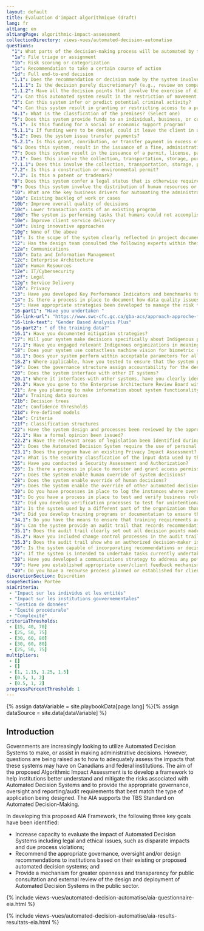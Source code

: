 ```yaml
---
layout: default
title: Évaluation d'impact algorithmique (draft)
lang: fr
altLang: en
altLangPage: algorithmic-impact-assessment
collectionDirectory: views-vues/automated-decision-automatise
questions:
  "1": What parts of the decision-making process will be automated by this system? (Check all that apply)
  "1a": File triage or assignment
  "1b": Risk scoring or categorization
  "1c": Recommendation to take a certain course of action
  "1d": Full end-to-end decision
  "1.1": Does the recommendation or decision made by the system involve discretion?
  "1.1.1": Is the decision purely discretionary? (e.g., review on compassionate grounds)
  "1.1.2": Have all the decision points that involve the exercise of discretion or judgement been clearly idenified as requiring human input?
  "2": Can this automated system result in the restriction of movement into, out of, or within Canada?
  "3": Can this system infer or predict potential criminal activity?
  "4": Can this system result in granting or restricting access to a premises or network?
  "4.1": What is the classfication of the premises? (Select one)
  "5": Does this system provide funds to an individual, business, or community?
  "5.1": Is this funding for a social or economic support program?
  "5.1.1": If funding were to be denied, could it leave the client in a precarious economic positions? (e.g., could render and individual homeless or a business to close)
  "5.2": Does the system issue transfer payments?
  "5.2.1": Is this grant, conribution, or transfer payment in excess of $5,000,000?
  "6": Does this system, result in the issuance of a fine, administrative monetary penalty, or a debt collection notice?
  "7": Does this system result in the issuance of a permit, license, patent, or trademark?
  "7.1": Does this involve the collection, transportation, storage, purchase or sale of a regulated good or substance?
  "7.1.1": Does this involve the collection, transportation, storage, purchase or sale of a regulated good or substance?
  "7.2": Is this a construction or environmental permit?
  "7.3": Is this a patent or trademark?
  "8": Does this system confer a legal status that is otherwise required to receive a benefit or service (e.g., Indian status, veteran status)?
  "9": Does this system involve the distribution of human resources or material in the management of emergencies?
  "10": What are the key business drivers for automating the administrative decision-making process? (Check all that apply)
  "10a": Existing backlog of work or cases
  "10b": Improve overall quality of decisions
  "10c": Lower transaction costs of an existing program
  "10d": The system is performing tasks that humans could not accomplish in a reasonable period of time
  "10e": Improve client service delivery
  "10f": Using innovative approaches
  "10g": None of the above
  "11": Is the scope of the system clearly reflected in project documentation?
  "12": Has the design team consulted the following experts within their organization?
  "12a": Communications
  "12b": Data and Information Management
  "12c": Enterprise Architecture
  "12d": Human Resources
  "12e": IT/Cybersecurity
  "12f": Legal
  "12g": Service Delivery
  "12h": Privacy
  "13": Have you developed Key Performance Indicators and benchmarks to measure and improve the system’s performance?
  "14": Is there a process in place to document how data quality issues were resolved during the design process?
  "15": Have appropriate strategies been developed to manage the risk that outdated or unreliable data is used to make an automated decision?
  "16-part1": "Have you undertaken "
  "16-link-url": "https://www.swc-cfc.gc.ca/gba-acs/approach-approche-fr.html"
  "16-link-text": "Gender Based Analysis Plus"
  "16-part2": " of the training data?"
  "16.1": Have you documented mitigation strategies?
  "17": Will your system make decisions specifically about Indigenous peoples or territory?
  "17.1": Have you engaged relevant Indigenous organizations in meaningful consultation in the design of the system?
  "18": Does your system use contactless machine vision for biometric recognition (e.g. facial, full-body person, gait)?
  "18.1": Does your system perform within acceptable parameters for all skin colours as defined by the Fitzpatrick Skin Type scale or similar measurement?
  "18.2": Where applicable, have you tested to ensure that the system performs within acceptable parameters with persons who have a disability that may cause them to be unduly disadvantaged by the machine vision component? (e.g., ensuring that a gait analysis tool does not unduly disadvantage an individual that uses a wheelchair)?
  "19": Does the governance structure assign accountability for the design, development, maintenance, and improvement of the system?
  "20": Does the system interface with other IT systems?
  "20.1": Where it interfaces with other systems, have you clearly identified the business processes that occur between systems?
  "20.2": Have you gone to the Enterprise Architecture Review Board with a concept case?
  "21": Are you planning to make information about system functionality publicly available?
  "21a": Training data sources
  "21b": Decision trees
  "21c": Confidence thresholds
  "21d": Pre-defined models
  "21e": Criteria
  "21f": Classification structures
  "22": Have the system design and processes been reviewed by the appropriate Legal Services Unit and other legal experts, as required?
  "22.1": Has a formal opinion been issued?
  "22.2": Have the relevant areas of legislation been identified during the scoping phase?
  "23": Does the Automated Decision System require the use of personal information?
  "23.1": Does the program have an existing Privacy Impact Assessment?
  "24": What is the security classfication of the input data used by the system? (Select one)
  "25": Have you conducted a Security Assessment and Authorization?
  "26": Is there a process in place to monitor and grant access permission?
  "27": Does the system enable human override of system decisions?
  "28": Does the system enable override of human decisions?
  "29": Does the system enable the override of other automated decision systems?
  "30": Do you have processes in place to log the instances where overrides were performed?
  "31": Do you have a process in place to test and verify business rules?
  "32": Did you develop verification processes to test for unintentional outcomes?
  "33": Is the system used by a different part of the organization than the ones who developed it?
  "34": Did you develop training programs or documentation to ensure that the system is used effectively and properly?
  "34.1": Do you have the means to ensure that training requirements are being met?
  "35": Can the system provide an audit trail that records recommendations or decisions?
  "35.1": Does the audit trail clearly set out all decision points made by the system?
  "35.2": Have you included change control processes in the audit trail to record modifications to the system's operation or performance?
  "35.3": Does the audit trail show who an authorized decision-maker is?
  "36": Is the system capable of incorporating recommendations or decisions into a statement, reasons or other written notification, where required?
  "37": If the system is intended to undertake tasks currently undertaken by human staff, have you engaged with your departmental human resources?
  "38": Have you developed a communications strategy to address any potential changes to work practices for officers?
  "39": Have you established appropriate user/client feedback mechanisms?
  "40": Do you have a recourse process planned or established for clients that wish to challenge the decision?
discretionSection: Discrétion
scopeSection: Portée
aiaCriteria: 
 - "Impact sur les individus et les entités"
 - "Impact sur les institutions gouvernementales"
 - "Gestion de données"
 - "Équité procédurale"
 - "Complexité"
criteriaThresholds:
 - [15, 40, 70]
 - [25, 50, 75]
 - [30, 60, 80]
 - [30, 60, 80]
 - [25, 50, 75]
multipliers:
 - []
 - []
 - [1, 1.15, 1.25, 1.5]
 - [0.5, 1, 2]
 - [0.5, 1, 2]
progressPercentThreshold: 1
---
```

{% assign dataVariable = site.playbookData[page.lang] %}{%
assign dataSource = site.data[dataVariable] %}
<section>

<div class="wb-inview" data-inview="progress-overlay">

## Introduction

</div>

Governments are increasingly looking to utilize Automated Decision Systems to make, or assist in making administrative decisions. However, questions are being raised as to how to adequately assess the impacts that these systems may have on Canadians and federal institutions. The aim of the proposed Algorithmic Impact Assessment is to develop a framework to help institutions better understand and mitigate the risks associated with Automated Decision Systems and to provide the appropriate governance, oversight and reporting/audit requirements that best match the type of application being designed. The AIA supports the TBS Standard on Automated Decision-Making.

In developing this proposed AIA Framework, the following three key goals have been identified:

- Increase capacity to evaluate the impact of Automated Decision Systems including legal and ethical issues, such as disparate impacts and due process violations;
- Recommend the appropriate governance, oversight and/or design recommendations to institutions based on their existing or proposed automated decision systems; and
- Provide a mechanism for greater openness and transparency for public consultation and external review of the design and deployment of Automated Decision Systems in the public sector.

</section>

{% include views-vues/automated-decision-automatise/aia-questionnaire-eia.html %}

{% include views-vues/automated-decision-automatise/aia-results-resultats-eia.html %}
